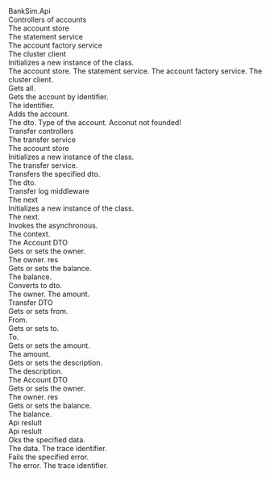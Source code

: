 <?xml version="1.0"?>
<doc>
    <assembly>
        <name>BankSim.Api</name>
    </assembly>
    <members>
        <member name="T:BankSim.Api.Controllers.AccountsController">
            <summary>
            Controllers of accounts
            </summary>
        </member>
        <member name="F:BankSim.Api.Controllers.AccountsController._accountStore">
            <summary>
            The account store
            </summary>
        </member>
        <member name="F:BankSim.Api.Controllers.AccountsController._statementService">
            <summary>
            The statement service
            </summary>
        </member>
        <member name="F:BankSim.Api.Controllers.AccountsController._accountFactoryService">
            <summary>
            The account factory service
            </summary>
        </member>
        <member name="F:BankSim.Api.Controllers.AccountsController._clusterClient">
            <summary>
            The cluster client
            </summary>
        </member>
        <member name="M:BankSim.Api.Controllers.AccountsController.#ctor(BankSim.Infrastructure.Persistence.IAccountStore,BankSim.Domain.Services.IStatementService,BankSim.Domain.Account.IAccountFactoryService,Orleans.IClusterClient)">
            <summary>
            Initializes a new instance of the <see cref="T:BankSim.Api.Controllers.AccountsController"/> class.
            </summary>
            <param name="accountStore">The account store.</param>
            <param name="statementService">The statement service.</param>
            <param name="accountFactoryService">The account factory service.</param>
            <param name="clusterClient">The cluster client.</param>
        </member>
        <member name="M:BankSim.Api.Controllers.AccountsController.GetAllAccounts">
            <summary>
            Gets all.
            </summary>
            <returns></returns>
        </member>
        <member name="M:BankSim.Api.Controllers.AccountsController.GetAccountById(System.Guid)">
            <summary>
            Gets the account by identifier.
            </summary>
            <param name="id">The identifier.</param>
            <returns></returns>
            <exception cref="T:System.NotImplementedException"></exception>
        </member>
        <member name="M:BankSim.Api.Controllers.AccountsController.AddAccount(BankSim.Api.Models.Requestes.AccountRequestDto,AccountTypesEnum)">
            <summary>
            Adds the account.
            </summary>
            <param name="dto">The dto.</param>
            <param name="accountType">Type of the account.</param>
            <returns></returns>
            <exception cref="T:BankSim.Domain.Exceptions.DomainException">Acconut not founded!</exception>
        </member>
        <member name="T:BankSim.Api.Controllers.TransferController">
            <summary>
            Transfer controllers
            </summary>
        </member>
        <member name="F:BankSim.Api.Controllers.TransferController._transferService">
            <summary>
            The transfer service
            </summary>
        </member>
        <member name="F:BankSim.Api.Controllers.TransferController._accountStore">
            <summary>
            The account store
            </summary>
        </member>
        <member name="M:BankSim.Api.Controllers.TransferController.#ctor(BankSim.Domain.Services.ITransferService,BankSim.Infrastructure.Persistence.IAccountStore)">
            <summary>
            Initializes a new instance of the <see cref="T:BankSim.Api.Controllers.TransferController"/> class.
            </summary>
            <param name="transferService">The transfer service.</param>
            <param name="accountStore"></param>
        </member>
        <member name="M:BankSim.Api.Controllers.TransferController.Transfer(BankSim.Api.Models.Requestes.TransferDto)">
            <summary>
            Transfers the specified dto.
            </summary>
            <param name="dto">The dto.</param>
            <returns></returns>
        </member>
        <member name="T:BankSim.Api.Middlewares.LogMiddleware">
            <summary>
            Transfer log middleware
            </summary>
        </member>
        <member name="F:BankSim.Api.Middlewares.LogMiddleware._next">
            <summary>
            The next
            </summary>
        </member>
        <member name="M:BankSim.Api.Middlewares.LogMiddleware.#ctor(Microsoft.AspNetCore.Http.RequestDelegate)">
            <summary>
            Initializes a new instance of the <see cref="T:BankSim.Api.Middlewares.LogMiddleware"/> class.
            </summary>
            <param name="next">The next.</param>
        </member>
        <member name="M:BankSim.Api.Middlewares.LogMiddleware.InvokeAsync(Microsoft.AspNetCore.Http.HttpContext)">
            <summary>
            Invokes the asynchronous.
            </summary>
            <param name="context">The context.</param>
            <returns></returns>
        </member>
        <member name="T:BankSim.Api.Models.Requestes.AccountRequestDto">
            <summary>
            The Account DTO
            </summary>
        </member>
        <member name="P:BankSim.Api.Models.Requestes.AccountRequestDto.Owner">
            <summary>
            Gets or sets the owner.
            </summary>
            <value>
            The owner.
            </value>res
        </member>
        <member name="P:BankSim.Api.Models.Requestes.AccountRequestDto.Balance">
            <summary>
            Gets or sets the balance.
            </summary>
            <value>
            The balance.
            </value>
        </member>
        <member name="M:BankSim.Api.Models.Requestes.AccountRequestDto.ToDto(System.String,BankSim.Domain.ValueObjects.Money)">
            <summary>
            Converts to dto.
            </summary>
            <param name="owner">The owner.</param>
            <param name="amount">The amount.</param>
            <returns></returns>
        </member>
        <member name="T:BankSim.Api.Models.Requestes.TransferDto">
            <summary>
            Transfer DTO
            </summary>
        </member>
        <member name="P:BankSim.Api.Models.Requestes.TransferDto.From">
            <summary>
            Gets or sets from.
            </summary>
            <value>
            From.
            </value>
        </member>
        <member name="P:BankSim.Api.Models.Requestes.TransferDto.To">
            <summary>
            Gets or sets to.
            </summary>
            <value>
            To.
            </value>
        </member>
        <member name="P:BankSim.Api.Models.Requestes.TransferDto.Amount">
            <summary>
            Gets or sets the amount.
            </summary>
            <value>
            The amount.
            </value>
        </member>
        <member name="P:BankSim.Api.Models.Requestes.TransferDto.Description">
            <summary>
            Gets or sets the description.
            </summary>
            <value>
            The description.
            </value>
        </member>
        <member name="T:BankSim.Api.Models.Requestes.AccountResponseDto">
            <summary>
            The Account DTO
            </summary>
        </member>
        <member name="P:BankSim.Api.Models.Requestes.AccountResponseDto.Owner">
            <summary>
            Gets or sets the owner.
            </summary>
            <value>
            The owner.
            </value>res
        </member>
        <member name="P:BankSim.Api.Models.Requestes.AccountResponseDto.Balance">
            <summary>
            Gets or sets the balance.
            </summary>
            <value>
            The balance.
            </value>
        </member>
        <member name="T:ApiResult`1">
            <summary>
            Api reslult
            </summary>
            <typeparam name="T"></typeparam>
        </member>
        <member name="M:ApiResult`1.#ctor(`0,System.String,System.String)">
            <summary>
            Api reslult
            </summary>
            <typeparam name="T"></typeparam>
        </member>
        <member name="M:ApiResult`1.Ok(`0,System.String)">
            <summary>
            Oks the specified data.
            </summary>
            <param name="data">The data.</param>
            <param name="traceId">The trace identifier.</param>
            <returns></returns>
        </member>
        <member name="M:ApiResult`1.Fail(System.String,System.String)">
            <summary>
            Fails the specified error.
            </summary>
            <param name="error">The error.</param>
            <param name="traceId">The trace identifier.</param>
            <returns></returns>
        </member>
    </members>
</doc>
